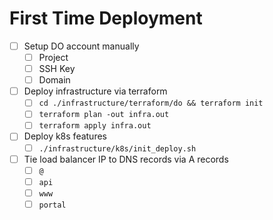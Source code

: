 First Time Deployment
===

- [ ] Setup DO account manually
  - [ ] Project
  - [ ] SSH Key
  - [ ] Domain
- [ ] Deploy infrastructure via terraform
  - [ ] `cd ./infrastructure/terraform/do && terraform init`
  - [ ] `terraform plan -out infra.out`
  - [ ] `terraform apply infra.out`
- [ ] Deploy k8s features
  - [ ] `./infrastructure/k8s/init_deploy.sh`
- [ ] Tie load balancer IP to DNS records via A records
  - [ ] `@`
  - [ ] `api` 
  - [ ] `www`
  - [ ] `portal`